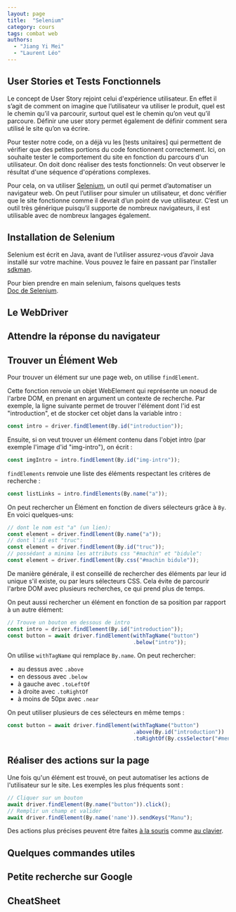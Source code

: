 ```yaml
---
layout: page
title:  "Selenium"
category: cours
tags: combat web
authors: 
  - "Jiang Yi Mei"
  - "Laurent Léo"
---
```


## User Stories et Tests Fonctionnels

Le concept de User Story rejoint celui d'expérience utilisateur.  En effet il s’agit de comment on imagine que l’utilisateur va utiliser le produit, quel est le chemin qu’il va parcourir, surtout quel est le chemin qu’on veut qu’il parcoure. Définir une user story permet également de définir comment sera utilisé le site qu’on va écrire. 

Pour tester notre code, on a déjà vu les [tests unitaires] qui permettent de vérifier que des petites portions du code fonctionnent correctement. 
Ici, on souhaite tester le comportement du site en fonction du parcours d'un utilisateur. 
On doit donc réaliser des tests fonctionnels: On veut observer le résultat d'une séquence d'opérations complexes.

Pour cela, on va utiliser [Selenium](https://www.selenium.dev), un outil qui permet d’automatiser un navigateur web. On peut l’utiliser pour simuler un utilisateur, et donc vérifier que le site fonctionne comme il devrait d’un point de vue utilisateur. 
C’est un outil très générique puisqu’il supporte de nombreux navigateurs, il est utilisable avec de nombreux langages également. 

## Installation de Selenium

Selenium est écrit en Java, avant de l’utiliser assurez-vous d’avoir Java installé sur votre machine. Vous pouvez le faire en passant par l’installer [sdkman](https://sdkman.io).

Pour bien prendre en main selenium, faisons quelques tests\
[Doc de Selenium](https://www.selenium.dev/documentation/en/).

## Le WebDriver




## Attendre la réponse du navigateur




## Trouver un Élément Web

Pour trouver un élément sur une page web, on utilise `findElement`.

Cette fonction renvoie un objet WebElement qui représente un noeud de l'arbre DOM,
en prenant en argument un contexte de recherche.
Par exemple, la ligne suivante permet de trouver l'élément dont l'id est "introduction", 
et de stocker cet objet dans la variable intro :
~~~js
const intro = driver.findElement(By.id("introduction")); 
~~~

Ensuite, si on veut trouver un élément contenu dans l'objet intro (par exemple l'image d'id "img-intro"), on écrit :
~~~js
const imgIntro = intro.findElement(By.id("img-intro")); 
~~~

`findElements` renvoie une liste des éléments respectant les critères de recherche :
~~~js
const listLinks = intro.findElements(By.name("a")); 
~~~

On peut rechercher un Élément en fonction de divers sélecteurs grâce à `By`. En voici quelques-uns:
~~~js
// dont le nom est "a" (un lien):
const element = driver.findElement(By.name("a"));
// dont l'id est "truc":
const element = driver.findElement(By.id("truc"));
// possédant a minima les attributs css "#machin" et "bidule":
const element = driver.findElement(By.css("#machin bidule"));
~~~

De manière générale, il est conseillé de rechercher des éléments par leur id unique s'il existe,
ou par leurs sélecteurs CSS.
Cela évite de parcourir l'arbre DOM avec plusieurs recherches, ce qui prend plus de temps.

On peut aussi rechercher un élément en fonction de sa position par rapport à un autre élément:
~~~js
// Trouve un bouton en dessous de intro
const intro = driver.findElement(By.id("introduction"));
const button = await driver.findElement(withTagName("button")
                                        .below("intro"));
~~~
On utilise `withTagName` qui remplace `By.name`.
On peut rechercher:
- au dessus avec `.above`
- en dessous avec `.below`
- à gauche avec `.toLeftOf`
- à droite avec `.toRightOf`
- à moins de 50px avec `.near`

On peut utiliser plusieurs de ces sélecteurs en même temps :

~~~js
const button = await driver.findElement(withTagName("button")
                                        .above(By.id("introduction"))
                                        .toRightOf(By.cssSelector("#menu")));
~~~

## Réaliser des actions sur la page

Une fois qu'un élément est trouvé, on peut automatiser les actions de l'utilisateur sur le site.
Les exemples les plus fréquents sont : 
~~~js
// Cliquer sur un bouton
await driver.findElement(By.name("button")).click();
// Remplir un champ et valider
await driver.findElement(By.name('name')).sendKeys("Manu");
~~~

Des actions plus précises peuvent être faites 
[à la souris](https://www.selenium.dev/documentation/fr/support_packages/mouse_and_keyboard_actions_in_detail/) 
comme [au clavier](https://www.selenium.dev/documentation/fr/webdriver/keyboard/).

## Quelques commandes utiles



## Petite recherche sur Google



## CheatSheet

